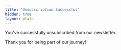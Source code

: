 ```yaml
---
title: "Unsubscription Successful"
hidden: true
layout: plain
---
```

You've successfully unsubscribed from our newsletter.

Thank you for being part of our journey!
